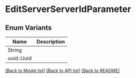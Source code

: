 # EditServerServerIdParameter

## Enum Variants

| Name | Description |
|---- | -----|
| String |  |
| uuid::Uuid |  |

[[Back to Model list]](../README.md#documentation-for-models) [[Back to API list]](../README.md#documentation-for-api-endpoints) [[Back to README]](../README.md)



